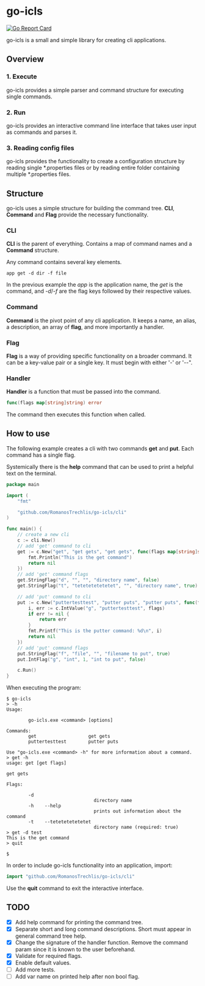 # go-icls

[![Go Report Card](https://goreportcard.com/badge/github.com/RomanosTrechlis/go-icls)](https://goreportcard.com/report/github.com/RomanosTrechlis/go-icls)


go-icls is a small and simple library for creating cli applications.

## Overview

### 1. Execute
go-icls provides a simple parser and command structure for executing single commands.

### 2. Run
go-icls provides an interactive command line interface that takes user input as commands and parses it.

### 3. Reading config files
go-icls provides the functionality to create a configuration structure by reading single *.properties files 
or by reading entire folder containing multiple *.properties files.

## Structure
go-icls uses a simple structure for building the command tree. **CLI**, **Command** and **Flag** provide the necessary
functionality.

### CLI
**CLI** is the parent of everything. Contains a map of command names and a **Command** structure.

Any command contains several key elements.

    app get -d dir -f file

In the previous example the *app* is the application name, the *get* is the command, and *-d*/*-f* are the flag 
keys followed by their respective values.

### Command
**Command** is the pivot point of any cli application. It keeps a name, an alias, a description, an array of **flag**, 
and more importantly a handler.

### Flag
**Flag** is a way of providing specific functionality on a broader command. It can be a key-value pair or a single key.
It must begin with either '-' or '--".

### Handler
**Handler** is a function that must be passed into the command.

```go
func(flags map[string]string) error
```

The command then executes this function when called.

## How to use
The following example creates a cli with two commands **get** and **put**. Each command has a single flag.

Systemically there is the **help** command that can be used to print a helpful text on the terminal.

```go
package main

import (
	"fmt"

	"github.com/RomanosTrechlis/go-icls/cli"
)

func main() {
	// create a new cli
	c := cli.New()
	// add 'get' command to cli
	get := c.New("get", "get gets", "get gets", func(flags map[string]string) error {
		fmt.Println("This is the get command")
		return nil
	})
	// add 'get' command flags
	get.StringFlag("d", "", "", "directory name", false)
	get.StringFlag("t", "tetetetetetetet", "", "directory name", true)

	// add 'put' command to cli
	put := c.New("puttertesttest", "putter puts", "putter puts", func(flags map[string]string) error {
		i, err := c.IntValue("g", "puttertesttest", flags)
		if err != nil {
			return err
		}
		fmt.Printf("This is the putter command: %d\n", i)
		return nil
	})
	// add 'put' command flags
	put.StringFlag("f", "file", "", "filename to put", true)
	put.IntFlag("g", "int", 1, "int to put", false)

	c.Run()
}
```

When executing the program:

    $ go-icls
    > -h
    Usage:
    
            go-icls.exe <command> [options]
    
    Commands:
            get                   get gets
            puttertesttest        putter puts
    
    Use "go-icls.exe <command> -h" for more information about a command.
    > get -h
    usage: get [get flags]
    
    get gets
    
    Flags:
    
            -d
                                    directory name
            -h    --help
                                    prints out information about the command
            -t    --tetetetetetetet
                                    directory name (required: true)
    > get -d test
    This is the get command
    > quit

    $

In order to include go-icls functionality into an application, import:
```go
import "github.com/RomanosTrechlis/go-icls/cli"
```

Use the **quit** command to exit the interactive interface.

## TODO

- [X] Add help command for printing the command tree.
- [X] Separate short and long command descriptions. Short must appear in general command tree help.
- [X] Change the signature of the handler function. Remove the command param since it is known to the user beforehand.
- [X] Validate for required flags.
- [X] Enable default values.
- [ ] Add more tests.
- [ ] Add var name on printed help after non bool flag.
